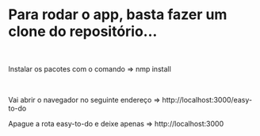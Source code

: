 <div>
<h1>Para rodar o app, basta fazer um clone do repositório...</h1><br>
<p>Instalar os pacotes com o comando => nmp install</p></br> 
<p>Vai abrir o navegador no seguinte endereço => http://localhost:3000/easy-to-do</p>
<p>Apague a rota easy-to-do e deixe apenas => http://localhost:3000</p>
</div>
